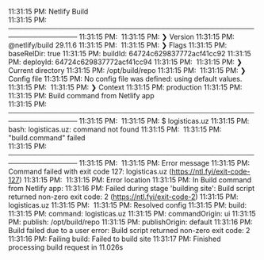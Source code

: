 11:31:15 PM: Netlify Build                                                 
11:31:15 PM: ────────────────────────────────────────────────────────────────
11:31:15 PM: ​
11:31:15 PM: ❯ Version
11:31:15 PM:   @netlify/build 29.11.6
11:31:15 PM: ​
11:31:15 PM: ❯ Flags
11:31:15 PM:   baseRelDir: true
11:31:15 PM:   buildId: 64724c629837772acf41cc92
11:31:15 PM:   deployId: 64724c629837772acf41cc94
11:31:15 PM: ​
11:31:15 PM: ❯ Current directory
11:31:15 PM:   /opt/build/repo
11:31:15 PM: ​
11:31:15 PM: ❯ Config file
11:31:15 PM:   No config file was defined: using default values.
11:31:15 PM: ​
11:31:15 PM: ❯ Context
11:31:15 PM:   production
11:31:15 PM: ​
11:31:15 PM: Build command from Netlify app                                
11:31:15 PM: ────────────────────────────────────────────────────────────────
11:31:15 PM: ​
11:31:15 PM: $ logisticas.uz
11:31:15 PM: bash: logisticas.uz: command not found
11:31:15 PM: ​
11:31:15 PM: "build.command" failed                                        
11:31:15 PM: ────────────────────────────────────────────────────────────────
11:31:15 PM: ​
11:31:15 PM:   Error message
11:31:15 PM:   Command failed with exit code 127: logisticas.uz (https://ntl.fyi/exit-code-127)
11:31:15 PM: ​
11:31:15 PM:   Error location
11:31:15 PM:   In Build command from Netlify app:
11:31:16 PM: Failed during stage 'building site': Build script returned non-zero exit code: 2 (https://ntl.fyi/exit-code-2)
11:31:15 PM:   logisticas.uz
11:31:15 PM: ​
11:31:15 PM:   Resolved config
11:31:15 PM:   build:
11:31:15 PM:     command: logisticas.uz
11:31:15 PM:     commandOrigin: ui
11:31:15 PM:     publish: /opt/build/repo
11:31:15 PM:     publishOrigin: default
11:31:16 PM: Build failed due to a user error: Build script returned non-zero exit code: 2
11:31:16 PM: Failing build: Failed to build site
11:31:17 PM: Finished processing build request in 11.026s
